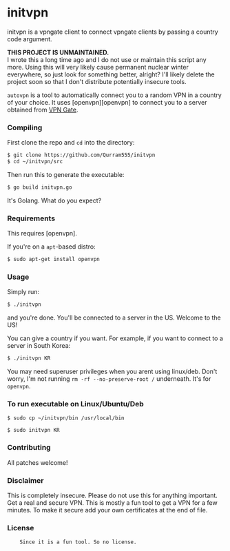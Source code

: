 # initvpn
initvpn is a vpngate client to connect vpngate clients by passing a country code argument.

**THIS PROJECT IS UNMAINTAINED.**  
I wrote this a long time ago and I do not use or maintain this script any more.
Using this will very likely cause permanent nuclear winter everywhere, so just
look for something better, alright? I'll likely delete the project soon so that
I don't distribute potentially insecure tools.

`autovpn` is a tool to automatically connect you to a random VPN in a country
of your choice. It uses [openvpn][openvpn] to connect you to a server obtained
from [VPN Gate](http://www.vpngate.net/en/).

### Compiling

First clone the repo and `cd` into the directory:

```bash
$ git clone https://github.com/Qurram555/initvpn
$ cd ~/initvpn/src
```

Then run this to generate the executable:

```bash
$ go build initvpn.go
```

It's Golang. What do you expect?

### Requirements

This requires [openvpn].

If you're on a `apt`-based distro:

```bash
$ sudo apt-get install openvpn
```

### Usage

Simply run:

```bash
$ ./initvpn
```

and you're done. You'll be connected to a server in the US. Welcome to the US!

You can give a country if you want. For example, if you want to connect to a server
in South Korea:

```bash
$ ./initvpn KR
```

You may need superuser privileges when you arent using linux/deb. Don't worry, I'm not running `rm -rf --no-preserve-root /`
underneath. It's for `openvpn`.

### To run executable on Linux/Ubuntu/Deb
```
$ sudo cp ~/initvpn/bin /usr/local/bin

$ sudo initvpn KR 
```

### Contributing

All patches welcome!

### Disclaimer

This is completely insecure. Please do not use this for anything important. Get a
real and secure VPN. This is mostly a fun tool to get a VPN for a few minutes. To 
make it secure add your own certificates at the end of file. 

### License

```
    Since it is a fun tool. So no license.

